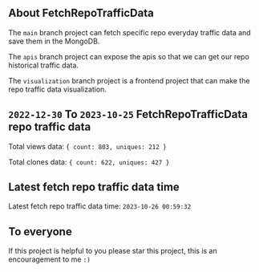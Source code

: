 ## About FetchRepoTrafficData

The `main` branch project can fetch specific repo everyday traffic data and save them in the MongoDB.

The `apis` branch project can expose the apis so that we can get our repo historical traffic data.

The `visualization` branch project is a frontend project that can make the repo traffic data visualization.

## `2022-12-30` To `2023-10-25` FetchRepoTrafficData repo traffic data

Total views data: `{ count: 803, uniques: 212 }`

Total clones data: `{ count: 622, uniques: 427 }`

## Latest fetch repo traffic data time

Latest fetch repo traffic data time: `2023-10-26 00:59:32`

## To everyone

If this project is helpful to you please star this project, this is an encouragement to me `:)`



